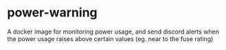 # power-warning

A docker image for monitoring power usage, and send discord alerts when the power usage raises above certain values (eg. near to the fuse rating)
